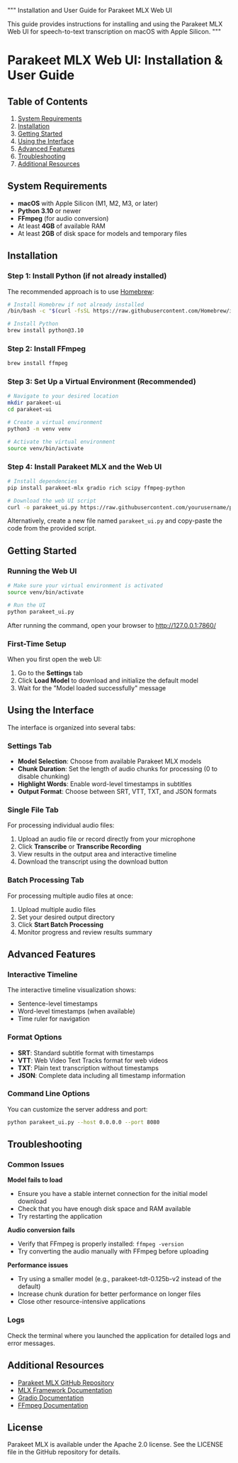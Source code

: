 """
Installation and User Guide for Parakeet MLX Web UI

This guide provides instructions for installing and using the Parakeet MLX Web UI 
for speech-to-text transcription on macOS with Apple Silicon.
"""

# Parakeet MLX Web UI: Installation & User Guide

## Table of Contents
1. [System Requirements](#system-requirements)
2. [Installation](#installation)
3. [Getting Started](#getting-started)
4. [Using the Interface](#using-the-interface)
5. [Advanced Features](#advanced-features)
6. [Troubleshooting](#troubleshooting)
7. [Additional Resources](#additional-resources)

## System Requirements

- **macOS** with Apple Silicon (M1, M2, M3, or later)
- **Python 3.10** or newer
- **FFmpeg** (for audio conversion)
- At least **4GB** of available RAM
- At least **2GB** of disk space for models and temporary files

## Installation

### Step 1: Install Python (if not already installed)

The recommended approach is to use [Homebrew](https://brew.sh/):

```bash
# Install Homebrew if not already installed
/bin/bash -c "$(curl -fsSL https://raw.githubusercontent.com/Homebrew/install/HEAD/install.sh)"

# Install Python
brew install python@3.10
```

### Step 2: Install FFmpeg

```bash
brew install ffmpeg
```

### Step 3: Set Up a Virtual Environment (Recommended)

```bash
# Navigate to your desired location
mkdir parakeet-ui
cd parakeet-ui

# Create a virtual environment
python3 -m venv venv

# Activate the virtual environment
source venv/bin/activate
```

### Step 4: Install Parakeet MLX and the Web UI

```bash
# Install dependencies
pip install parakeet-mlx gradio rich scipy ffmpeg-python

# Download the web UI script
curl -o parakeet_ui.py https://raw.githubusercontent.com/yourusername/parakeet-mlx-webui/main/parakeet_ui.py
```

Alternatively, create a new file named `parakeet_ui.py` and copy-paste the code from the provided script.

## Getting Started

### Running the Web UI

```bash
# Make sure your virtual environment is activated
source venv/bin/activate

# Run the UI
python parakeet_ui.py
```

After running the command, open your browser to http://127.0.0.1:7860/

### First-Time Setup

When you first open the web UI:

1. Go to the **Settings** tab
2. Click **Load Model** to download and initialize the default model
3. Wait for the "Model loaded successfully" message

## Using the Interface

The interface is organized into several tabs:

### Settings Tab

- **Model Selection**: Choose from available Parakeet MLX models
- **Chunk Duration**: Set the length of audio chunks for processing (0 to disable chunking)
- **Highlight Words**: Enable word-level timestamps in subtitles
- **Output Format**: Choose between SRT, VTT, TXT, and JSON formats

### Single File Tab

For processing individual audio files:

1. Upload an audio file or record directly from your microphone
2. Click **Transcribe** or **Transcribe Recording**
3. View results in the output area and interactive timeline
4. Download the transcript using the download button

### Batch Processing Tab

For processing multiple audio files at once:

1. Upload multiple audio files
2. Set your desired output directory
3. Click **Start Batch Processing**
4. Monitor progress and review results summary

## Advanced Features

### Interactive Timeline

The interactive timeline visualization shows:
- Sentence-level timestamps
- Word-level timestamps (when available)
- Time ruler for navigation

### Format Options

- **SRT**: Standard subtitle format with timestamps
- **VTT**: Web Video Text Tracks format for web videos
- **TXT**: Plain text transcription without timestamps
- **JSON**: Complete data including all timestamp information

### Command Line Options

You can customize the server address and port:

```bash
python parakeet_ui.py --host 0.0.0.0 --port 8080
```

## Troubleshooting

### Common Issues

**Model fails to load**
- Ensure you have a stable internet connection for the initial model download
- Check that you have enough disk space and RAM available
- Try restarting the application

**Audio conversion fails**
- Verify that FFmpeg is properly installed: `ffmpeg -version`
- Try converting the audio manually with FFmpeg before uploading

**Performance issues**
- Try using a smaller model (e.g., parakeet-tdt-0.125b-v2 instead of the default)
- Increase chunk duration for better performance on longer files
- Close other resource-intensive applications

### Logs

Check the terminal where you launched the application for detailed logs and error messages.

## Additional Resources

- [Parakeet MLX GitHub Repository](https://github.com/senstella/parakeet-mlx)
- [MLX Framework Documentation](https://ml-explore.github.io/mlx/build/html/index.html)
- [Gradio Documentation](https://www.gradio.app/docs)
- [FFmpeg Documentation](https://ffmpeg.org/documentation.html)

## License

Parakeet MLX is available under the Apache 2.0 license. See the LICENSE file in the GitHub repository for details.